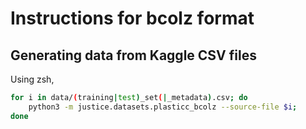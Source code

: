# Instructions for bcolz format

## Generating data from Kaggle CSV files

Using zsh,

```sh
for i in data/(training|test)_set(|_metadata).csv; do
    python3 -m justice.datasets.plasticc_bcolz --source-file $i;
done
```


